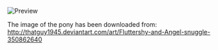![Preview](https://raw.github.com/GNU-Pony/artwork/master/SYSLINUX/vesamenu/4:3/fluttershy+snuggle/preview.png)

The image of the pony has been downloaded from:
    http://thatguy1945.deviantart.com/art/Fluttershy-and-Angel-snuggle-350862640
